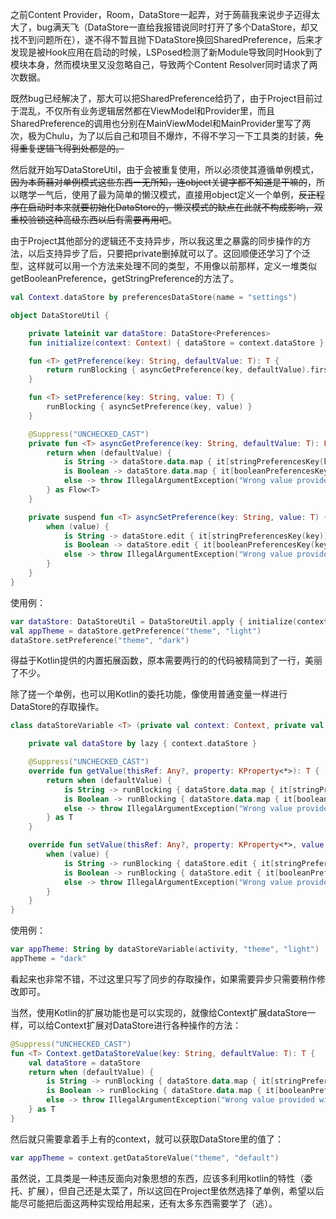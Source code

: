 之前Content Provider，Room，DataStore一起弄，对于蒟蒻我来说步子迈得太大了，bug满天飞（DataStore一直给我报错说同时打开了多个DataStore，却又找不到问题所在），遂不得不暂且抛下DataStore换回SharedPreference，后来才发现是被Hook应用在启动的时候，LSPosed检测了新Module导致同时Hook到了模块本身，然而模块里又没忽略自己，导致两个Content Resolver同时请求了两次数据。

既然bug已经解决了，那大可以把SharedPreference给扔了，由于Project目前过于混乱，不仅所有业务逻辑居然都在ViewModel和Provider里，而且SharedPreference的调用也分别在MainViewModel和MainProvider里写了两次，极为Chulu，为了以后自己和项目不爆炸，不得不学习一下工具类的封装，~~免得重复逻辑飞得到处都是的。~~

然后就开始写DataStoreUtil，由于会被重复使用，所以必须使其遵循单例模式，~~因为本蒟蒻对单例模式这些东西一无所知，连object关键字都不知道是干嘛的~~，所以瞎学一气后，使用了最为简单的懒汉模式，直接用object定义一个单例，~~反正程序在启动时本来就要初始化DataStore的，懒汉模式的缺点在此就不构成影响，双重校验锁这种高级东西以后有需要再用吧~~。

由于Project其他部分的逻辑还不支持异步，所以我这里之暴露的同步操作的方法，以后支持异步了后，只要把private删掉就可以了。这回顺便还学习了个泛型，这样就可以用一个方法来处理不同的类型，不用像以前那样，定义一堆类似getBooleanPreference，getStringPreference的方法了。

```kotlin
val Context.dataStore by preferencesDataStore(name = "settings")

object DataStoreUtil {

    private lateinit var dataStore: DataStore<Preferences>
    fun initialize(context: Context) { dataStore = context.dataStore }

    fun <T> getPreference(key: String, defaultValue: T): T {
        return runBlocking { asyncGetPreference(key, defaultValue).first() }
    }

    fun <T> setPreference(key: String, value: T) {
        runBlocking { asyncSetPreference(key, value) }
    }

    @Suppress("UNCHECKED_CAST")
    private fun <T> asyncGetPreference(key: String, defaultValue: T): Flow<T> {
        return when (defaultValue) {
            is String -> dataStore.data.map { it[stringPreferencesKey(key)] ?: defaultValue }
            is Boolean -> dataStore.data.map { it[booleanPreferencesKey(key)] ?: defaultValue }
            else -> throw IllegalArgumentException("Wrong value provided with invalid value type")
        } as Flow<T>
    }

    private suspend fun <T> asyncSetPreference(key: String, value: T) {
        when (value) {
            is String -> dataStore.edit { it[stringPreferencesKey(key)] = value }
            is Boolean -> dataStore.edit { it[booleanPreferencesKey(key)] = value }
            else -> throw IllegalArgumentException("Wrong value provided with invalid value type")
        }
    }
}
```

使用例：

```kotlin
var dataStore: DataStoreUtil = DataStoreUtil.apply { initialize(context) }
val appTheme = dataStore.getPreference("theme", "light")
dataStore.setPreference("theme", "dark")
```

得益于Kotlin提供的内置拓展函数，原本需要两行的的代码被精简到了一行，美丽了不少。

除了搓一个单例，也可以用Kotlin的委托功能，像使用普通变量一样进行DataStore的存取操作。

```kotlin
class dataStoreVariable <T> (private val context: Context, private val key: String, private val defaultValue: T) : ReadWriteProperty<Any?, T> {

    private val dataStore by lazy { context.dataStore }

    @Suppress("UNCHECKED_CAST")
    override fun getValue(thisRef: Any?, property: KProperty<*>): T {
        return when (defaultValue) {
            is String -> runBlocking { dataStore.data.map { it[stringPreferencesKey(key)] ?: defaultValue } }
            is Boolean -> runBlocking { dataStore.data.map { it[booleanPreferencesKey(key)] ?: defaultValue } }
            else -> throw IllegalArgumentException("Wrong value provided with invalid value type")
        } as T
    }

    override fun setValue(thisRef: Any?, property: KProperty<*>, value: T) {
        when (value) {
            is String -> runBlocking { dataStore.edit { it[stringPreferencesKey(key)] = value } }
            is Boolean -> runBlocking { dataStore.edit { it[booleanPreferencesKey(key)] = value } }
            else -> throw IllegalArgumentException("Wrong value provided with invalid value type")
        }
    }
}
```

使用例：

```kotlin
var appTheme: String by dataStoreVariable(activity, "theme", "light")
appTheme = "dark"
```

看起来也非常不错，不过这里只写了同步的存取操作，如果需要异步只需要稍作修改即可。

当然，使用Kotlin的扩展功能也是可以实现的，就像给Context扩展dataStore一样，可以给Context扩展对DataStore进行各种操作的方法：

```kotlin
@Suppress("UNCHECKED_CAST")
fun <T> Context.getDataStoreValue(key: String, defaultValue: T): T {
    val dataStore = dataStore
    return when (defaultValue) {
        is String -> runBlocking { dataStore.data.map { it[stringPreferencesKey(key)] ?: defaultValue }.first() }
        is Boolean -> runBlocking { dataStore.data.map { it[booleanPreferencesKey(key)] ?: defaultValue }.first() }
        else -> throw IllegalArgumentException("Wrong value provided with invalid value type")
    } as T
}
```

然后就只需要拿着手上有的context，就可以获取DataStore里的值了：

```kotlin
var appTheme = context.getDataStoreValue("theme", "default")
```

虽然说，工具类是一种违反面向对象思想的东西，应该多利用kotlin的特性（委托、扩展），但自己还是太菜了，所以这回在Project里依然选择了单例，希望以后能尽可能把后面这两种实现给用起来，还有太多东西需要学了（逃）。